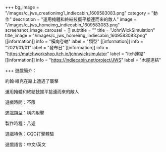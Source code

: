 +++
bg_image = "/images/c_jws_creationimg1_indiecabin_1609583083.png"
category = "動作"
description = "運用掩體和終結技擺平接連而來的敵人"
image = "/images/c_jws_homeimg_indiecabin_1609583083.png"
screenshot_image_carousel = []
subtitle = ""
title = "JohnWickSimulation"
title_image = "/images/c_jws_homeimg_indiecabin_1609583083.png"
[[information]]
info = "橫向卷軸"
label = "類型"
[[information]]
info = "2021/01/01"
label = "發布日"
[[information]]
info = "https://matchworkshop.itch.io/johnwicksimulator"
label = "itch連結"
[[information]]
info = "https://indiecabin.net/project/JWS"
label = "木屋連結"

+++
遊戲簡介：

約翰‧維克在路上遭遇了襲擊

運用掩體和終結技擺平接連而來的敵人

遊戲時間：不限

遊戲類型：橫向射擊

製作時程：八週

遊戲特色：CQC打擊體驗

遊戲語言：中文/英文
